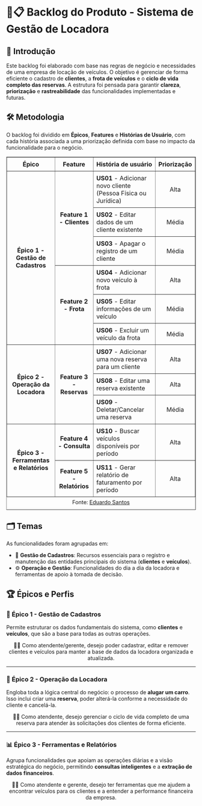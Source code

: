 # 🚗📋 Backlog do Produto - Sistema de Gestão de Locadora

## 📖 Introdução

Este backlog foi elaborado com base nas regras de negócio e necessidades de uma empresa de locação de veículos. O objetivo é gerenciar de forma eficiente o cadastro de **clientes**, a **frota de veículos** e o **ciclo de vida completo das reservas**. A estrutura foi pensada para garantir **clareza**, **priorização** e **rastreabilidade** das funcionalidades implementadas e futuras.

## 🛠️ Metodologia

O backlog foi dividido em **Épicos**, **Features** e **Histórias de Usuário**, com cada história associada a uma priorização definida com base no impacto da funcionalidade para o negócio.

<center>

<table border="1" style="border-collapse: collapse; width: 100%; text-align: center;">
  <caption style="caption-side: bottom; font-size: 0.9em; padding-top: 5px;">
    Fonte: <a href="https://github.com/edudsan">Eduardo Santos</a>
  </caption>
  <thead>
    <tr>
      <th style="padding: 8px;">Épico</th>
      <th style="padding: 8px;">Feature</th>
      <th style="padding: 8px;">História de usuário</th>
      <th style="padding: 8px;">Priorização</th>
    </tr>
  </thead>
  <tbody>
    <tr>
      <td rowspan="6" style="padding: 8px;"><b>Épico 1 - Gestão de Cadastros</b></td>
      <td rowspan="3" style="padding: 8px;"><b>Feature 1 - Clientes</b></td>
      <td style="text-align: left; padding: 8px;"><b>US01</b> - Adicionar novo cliente (Pessoa Física ou Jurídica)</td>
      <td style="padding: 8px;">Alta</td>
    </tr>
    <tr>
      <td style="text-align: left; padding: 8px;"><b>US02</b> - Editar dados de um cliente existente</td>
      <td style="padding: 8px;">Média</td>
    </tr>
    <tr>
      <td style="text-align: left; padding: 8px;"><b>US03</b> - Apagar o registro de um cliente</td>
      <td style="padding: 8px;">Média</td>
    </tr>
    <tr>
      <td rowspan="3" style="padding: 8px;"><b>Feature 2 - Frota</b></td>
      <td style="text-align: left; padding: 8px;"><b>US04</b> - Adicionar novo veículo à frota</td>
      <td style="padding: 8px;">Alta</td>
    </tr>
    <tr>
      <td style="text-align: left; padding: 8px;"><b>US05</b> - Editar informações de um veículo</td>
      <td style="padding: 8px;">Média</td>
    </tr>
    <tr>
      <td style="text-align: left; padding: 8px;"><b>US06</b> - Excluir um veículo da frota</td>
      <td style="padding: 8px;">Média</td>
    </tr>
    <tr>
      <td rowspan="3" style="padding: 8px;"><b>Épico 2 - Operação da Locadora</b></td>
      <td rowspan="3" style="padding: 8px;"><b>Feature 3 - Reservas</b></td>
      <td style="text-align: left; padding: 8px;"><b>US07</b> - Adicionar uma nova reserva para um cliente</td>
      <td style="padding: 8px;">Alta</td>
    </tr>
    <tr>
      <td style="text-align: left; padding: 8px;"><b>US08</b> - Editar uma reserva existente</td>
      <td style="padding: 8px;">Alta</td>
    </tr>
    <tr>
      <td style="text-align: left; padding: 8px;"><b>US09</b> - Deletar/Cancelar uma reserva</td>
      <td style="padding: 8px;">Média</td>
    </tr>
    <tr>
      <td rowspan="2" style="padding: 8px;"><b>Épico 3 - Ferramentas e Relatórios</b></td>
      <td style="padding: 8px;"><b>Feature 4 - Consulta</b></td>
      <td style="text-align: left; padding: 8px;"><b>US10</b> - Buscar veículos disponíveis por período</td>
      <td style="padding: 8px;">Alta</td>
    </tr>
    <tr>
      <td style="padding: 8px;"><b>Feature 5 - Relatórios</b></td>
      <td style="text-align: left; padding: 8px;"><b>US11</b> - Gerar relatório de faturamento por período</td>
      <td style="padding: 8px;">Alta</td>
    </tr>
  </tbody>
</table>

</center>

## 🗂️ Temas

As funcionalidades foram agrupadas em:

* 📌 **Gestão de Cadastros**: Recursos essenciais para o registro e manutenção das entidades principais do sistema (**clientes** e **veículos**).
* ⚙️ **Operação e Gestão**: Funcionalidades do dia a dia da locadora e ferramentas de apoio à tomada de decisão.

## 🏆 Épicos e Perfis



### 🧾 Épico 1 - Gestão de Cadastros

Permite estruturar os dados fundamentais do sistema, como **clientes** e **veículos**, que são a base para todas as outras operações.

<center>
🙋‍♂️ Como atendente/gerente, desejo poder cadastrar, editar e remover clientes e veículos para manter a base de dados da locadora organizada e atualizada.
</center>

---

### 🚗 Épico 2 - Operação da Locadora

Engloba toda a lógica central do negócio: o processo de **alugar um carro**. Isso inclui criar uma **reserva**, poder alterá-la conforme a necessidade do cliente e cancelá-la.

<center>
🙋‍♀️ Como atendente, desejo gerenciar o ciclo de vida completo de uma reserva para atender às solicitações dos clientes de forma eficiente.
</center>

---

### 📊 Épico 3 - Ferramentas e Relatórios

Agrupa funcionalidades que apoiam as operações diárias e a visão estratégica do negócio, permitindo **consultas inteligentes** e a **extração de dados financeiros**.

<center>
🧑‍💼 Como atendente e gerente, desejo ter ferramentas que me ajudem a encontrar veículos para os clientes e a entender a performance financeira da empresa.
</center>
